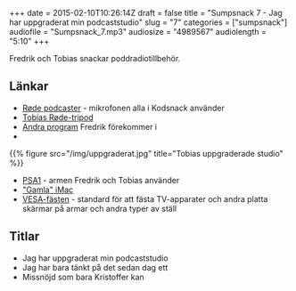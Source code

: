 +++
date = 2015-02-10T10:26:14Z
draft = false
title = "Sumpsnack 7 - Jag har uppgraderat min podcaststudio"
slug = "7"
categories = ["sumpsnack"]
audiofile = "Sumpsnack_7.mp3"
audiosize = "4989567"
audiolength = "5:10"
+++

Fredrik och Tobias snackar poddradiotillbehör.

## Länkar  ##
* [Røde podcaster](http://www.rode.com/microphones/podcaster) - mikrofonen alla i Kodsnack använder
* [Tobias Røde-tripod](http://www.rode.com/accessories/tripod)
* [Andra program](http://www.appsnack.se) Fredrik förekommer i
* 
{{% figure src="/img/uppgraderat.jpg" title="Tobias uppgraderade studio" %}}
* [PSA1](http://www.rode.com/accessories/psa1) - armen Fredrik och Tobias använder
* ["Gamla" iMac](http://en.wikipedia.org/wiki/IMac_G4)
* [VESA-fästen](http://en.wikipedia.org/wiki/Flat_Display_Mounting_Interface) - standard för att fästa TV-apparater och andra platta skärmar på armar och andra typer av ställ

## Titlar ##
* Jag har uppgraderat min podcaststudio
* Jag har bara tänkt på det sedan dag ett
* Missnöjd som bara Kristoffer kan